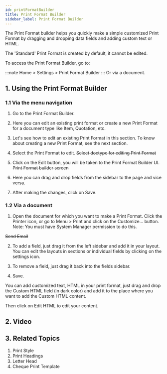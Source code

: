 ```yaml
---
id: printFormatBuilder
title: Print Format Builder
sidebar_label: Print Format Builder
---
```


The Print Format builder helps you quickly make a simple customized Print Format by dragging and dropping data fields and adding custom text or HTML.

The 'Standard' Print Format is created by default, it cannot be edited.

To access the Print Format Builder, go to:

:::note
Home > Settings > Print Format Builder
:::
Or via a document.

## 1. Using the Print Format Builder

### 1.1 Via the menu navigation

1. Go to the Print Format Builder.
1. Here you can edit an existing print format or create a new Print Format for a document type like Item, Quotation, etc.
1. Let's see how to edit an existing Print Format in this section. To know about creating a new Print Format, see the next section.
1. Select the Print Format to edit.
   ~~Select doctype for editing Print Format~~

1. Click on the Edit button, you will be taken to the Print Format Builder UI.
   ~~Print Format builder screen~~

1. Here you can drag and drop fields from the sidebar to the page and vice versa.

1. After making the changes, click on Save.

### 1.2 Via a document

1. Open the document for which you want to make a Print Format. Click the Printer icon, or go to Menu > Print and click on the Customize... button. Note: You must have System Manager permission to do this.

~~Send Email~~

2. To add a field, just drag it from the left sidebar and add it in your layout. You can edit the layouts in sections or individual fields by clicking on the settings icon.

3. To remove a field, just drag it back into the fields sidebar.

4. Save.

You can add customized text, HTML in your print format, just drag and drop the Custom HTML field (in dark color) and add it to the place where you want to add the Custom HTML content.

Then click on Edit HTML to edit your content.

## 2. Video

## 3. Related Topics

1. Print Style
1. Print Headings
1. Letter Head
1. Cheque Print Template
